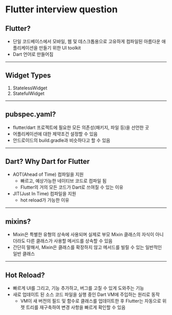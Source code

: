 # Flutter interview question

## Flutter?
- 단일 코드베이스에서 모바일, 웹 및 데스크톱용으로 고유하게 컴파일된 아름다운 애플리케이션을 만들기 위한 UI toolkit
- Dart 언어로 만들어짐
---
## Widget Types
1. StatelessWidget
2. StatefulWidget
---
## pubspec.yaml?
- flutter/dart 프로젝트에 필요한 모든 의존성(패키지, 파일 등)을 선언한 곳
- 어플리케이션에 대한 제약조건 설정할 수 있음
- 안드로이드의 build.gradle과 비슷하다고 할 수 있음
---
## Dart? Why Dart for Flutter
- AOT(Ahead of Time) 컴파일을 지원
	- 빠르고, 예상가능한 네이티브 코드로 컴파일 됨
	- Flutter의 거의 모든 코드가 Dart로 쓰여질 수 있는 이유
- JIT(Just In Time) 컴파일을 지원
	- hot reload가 가능한 이유
---
## mixins?
- Mixin은 특별한 유형의 상속에 사용되며 실제로 부모 Mixin 클래스의 자식이 아니더라도 다른 클래스가 사용할 메서드를 상속할 수 있음 
- 간단히 말해서, Mixin은 클래스를 확장하지 않고 메서드를 빌릴 수 있는 일반적인 일반 클래스
---
## Hot Reload?
- 빠르게 UI를 그리고, 기능 추가하고, 버그를 고칠 수 있게 도와주는 기능
- 새로 업데이트 된 소스 코드 파일을 실행 중인 Dart VM에 주입하는 원리로 동작
	- VM이 새 버전의 필드 및 함수로 클래스를 업데이트한 후 Flutter는 자동으로 위젯 트리를 재구축하여 변경 사항을 빠르게 확인할 수 있음